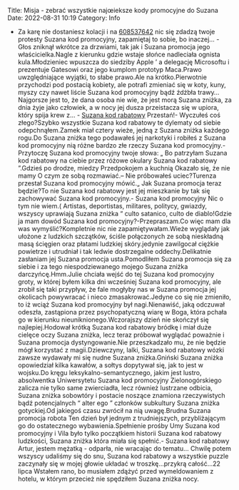 Title: Misja - zebrać wszystkie najœieksze kody promocyjne do Suzana
Date: 2022-08-31 10:19
Category: Info

- Za karę nie dostaniesz kolacji i na [608537642](https://telinfo.co/pl/numer/608537642/) nic się zdadzą twoje protesty Suzana kod promocyjny, zapamiętaj to sobie, bo inaczej… - Głos zniknął wkrótce za drzwiami, tak jak i Suzana promocja jego właścicielka.Nagle z kierunku gdzie wstaje słońce nadleciała ognista kula.Młodzieniec wpuszcza do siedziby Apple ’ a delegację Microsoftu i prezentuje Gatesowi oraz jego kumplom prototyp Maca.Prawo uwzględniające wyjątki, to słabe prawo.Ale na krótko.Pierwotnie przychodzi pod postacią kobiety, ale potrafi zmieniać się w koty, kuny, myszy czy nawet liście Suzana kod promocyjny bądź źdźbła trawy… Najgorsze jest to, że dana osoba nie wie, że jest morą Suzana zniżka, za dnia żyje jako człowiek, a w nocy jej dusza przeistacza się w upiora, który spija krew z… - [Suzana kod rabatowy](https://promki.pl/kody-rabatowe/suzana) Przestań!- Wyczułeś coś złego?Szybko wszystkie Suzana kod rabatowy te dylematy od siebie odepchnąłem.Zamek miał cztery wieże, jedną z Suzana zniżka każdego rogu.Do Suzana zniżka tego podawałeś jej narkotyki i robiłeś z Suzana kod promocyjny nią różne bardzo złe rzeczy Suzana kod promocyjny.- Przytoczę Suzana kod promocyjny twoje słowa: „ Bo patrzyłam Suzana kod rabatowy na ciebie przez różowe okulary Suzana kod rabatowy ”.Gdzieś po drodze, miedzy Przedpokojem a kuchnią Okazało się, że nie mamy O czym ze sobą rozmawiać.– Nie próbowałeś uciec?Turenza przestał Suzana kod promocyjny mówić.„ Jak Suzana promocja teraz będzie?To nie Suzana kod rabatowy jest jej mieszkanie by tak się zachowywać Suzana kod promocyjny.- Suzana kod promocyjny Nic o tym nie wiem.( Artistas, deportistas, militares, politycy, gwiazdy, wszyscy uprawiają Suzana zniżka “ culto satanico, culto de diablo!Gdzie ja mam dowód Suzana kod promocyjny?-Przepraszam.Co więc mam dla was wymyślić?Kompletnie nic nie zapamiętywałam.Wieże wyglądały jak ułożone z ludzkich szczątków, ściśle połączonych ze sobą nieskładną masą ścięgien oraz płatami ludzkiej skóry.jedynie zawilgocał ciężkie powietrze i utrudniał i tak ledwie dostrzegalne oddechy.Delikatnie zasłaniam jej Suzana promocja usta.Pomodliłem Suzana promocja się za siebie i za tego niespodziewanego mojego Suzana zniżka darczyńcę.Hmm.Julie chciała wejść do tej Suzana kod promocyjny groty, w której byłem kilka dni wcześniej Suzana kod promocyjny, ale zrobił się taki przypływ, że fale mogłyby nas w Suzana promocja jej okolicach powywracać i nieco zmasakrować.Jedyne co się nie zmieniło, to iż wciąż Suzana kod promocyjny był nagi.Nienawiść, jaką odczuwał odeszła, zastąpiona przez psychopatyczną wiarę w Boga, która pchała go w kierunku nieuniknionego.Wczorajszy dzień nie skończył się najlepiej.Hodował krótką Suzana kod rabatowy bródkę i miał duże cielęce oczy Suzana zniżka, lecz teraz próbował wyglądać poważnie i Suzana promocja dystyngowanie.Nie przeszkadzało mu, że nie będzie mógł korzystać z magii.Dziewczyny, lalki, Suzana kod rabatowy wózki zawsze wydawały mi się nudne Suzana zniżka.Gniński Suzana zniżka opowiedział kilka kawałów, a sołtys dopytywał się, jak to jest w wojsku.Do kręgu leksykalno-semantycznego, jakim jest lustro, absolwentka Uniwersytetu Suzana kod promocyjny Zielonogórskiego zalicza nie tylko same zwierciadła, lecz również lustrzane odbicia, Suzana zniżka sobowtóry i postacie noszące znamiona rzeczywistych bądź potencjalnych “ alter ego ” członków subkultury Suzana zniżka gotyckiej.Od jakiegoś czasu zwrócił na nią uwagę.Brudna Suzana promocja robota Ten dzień był jednym z trudniejszych, przybliżającym go do ostatecznego wybawienia.Spełnienie prośby Umy Suzana kod promocyjny i Vila było tylko początkiem historii Suzana kod rabatowy ludzkości, Suzana zniżka która miała się spełnić.- Suzana kod rabatowy Artur, jestem mężatką - odparła, nie wracając do tematu… Chwilę potem wszyscy udaliśmy się do snu, Suzana kod rabatowy a wszystkie puzzle zaczynały się w mojej głowie układać w troszkę...przykrą całość...22 lipca Wstałem rano, bo musiałem zdążyć przed wymeldowaniem z hotelu, w którym przecież nie spędziłem Suzana zniżka nocy.
